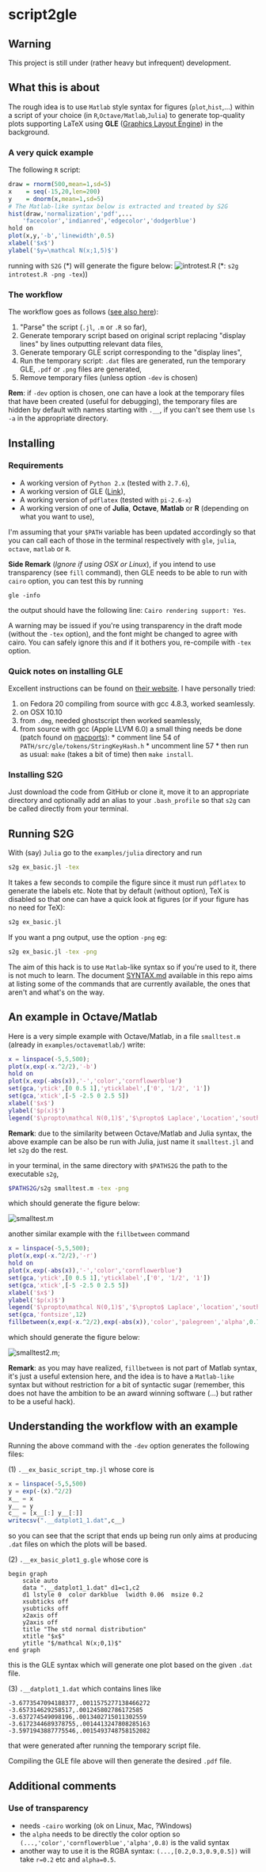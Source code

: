 # script2gle

## Warning

This project is still under (rather heavy but infrequent) development.

## What this is about

The rough idea is to use `Matlab` style syntax for figures (`plot`,`hist`,...) within a script of your choice (in `R`,`Octave/Matlab`,`Julia`) to generate top-quality plots supporting LaTeX using **GLE** ([Graphics Layout Engine](http://glx.sourceforge.net/index.html)) in the background.

### A very quick example

The following `R` script:

```R
draw = rnorm(500,mean=1,sd=5)
x    = seq(-15,20,len=200)
y 	 = dnorm(x,mean=1,sd=5)
# The Matlab-like syntax below is extracted and treated by S2G
hist(draw,'normalization','pdf',...
	'facecolor','indianred','edgecolor','dodgerblue')
hold on
plot(x,y,'-b','linewidth',0.5)
xlabel('$x$')
ylabel('$y=\mathcal N(x;1,5)$')
```

running with `S2G` (\*) will generate the figure below:
![introtest.R](/examples/R/introtest_plot1_g.png)
(\*:  `s2g introtest.R -png -tex`))

### The workflow

The workflow goes as follows ([see also here](#workf_ex)):

1. "Parse" the script (`.jl`, `.m` or `.R` so far),
2. Generate temporary script based on original script replacing "display lines" by lines outputting relevant data files,
3. Generate temporary GLE script corresponding to the "display lines",
3. Run the temporary script: `.dat` files are generated, run the temporary GLE, `.pdf` or `.png` files are generated,
5. Remove temporary files (unless option `-dev` is chosen)

**Rem**: if `-dev` option is chosen, one can have a look at the temporary files that have been created (useful for debugging), the temporary files are hidden by default with names starting with `.__`, if you can't see them use `ls -a` in the appropriate directory.

## Installing

### Requirements

- A working version of `Python 2.x` (tested with `2.7.6`),
- A working version of GLE ([Link](http://glx.sourceforge.net/index.html)),
- A working version of `pdflatex` (tested with `pi-2.6-x`)
- A working version of one of **Julia**, **Octave**, **Matlab** or **R** (depending on what you want to use),

I'm assuming that your `$PATH` variable has been updated accordingly so that you can call each of those in the terminal respectively with `gle`, `julia`, `octave`, `matlab` or `R`.

**Side Remark** (*Ignore if using OSX or Linux*), if you intend to use transparency (see `fill` command), then GLE needs to be able to run with `cairo` option, you can test this by running
```
gle -info
```
the output should have the following line: ```Cairo rendering support: Yes```.

A warning may be issued if you're using transparency in the draft mode (without the `-tex` option), and the font might be changed to agree with cairo. You can safely ignore this and if it bothers you, re-compile with `-tex` option.

### Quick notes on installing GLE

Excellent instructions can be found on [their website](http://glx.sourceforge.net/downloads/downloads.html). I have personally tried:

1. on Fedora 20 compiling from source with gcc 4.8.3, worked seamlessly.
2. on OSX 10.10
  1. from `.dmg`, needed ghostscript then worked seamlessly,
  2. from source with gcc (Apple LLVM 6.0) a small thing needs be done (patch found on [macports](https://trac.macports.org/attachment/ticket/41760/patch-hash-map.diff)):
    * comment line 54 of `PATH/src/gle/tokens/StringKeyHash.h`
    * uncomment line 57
    * then run as usual: `make` (takes a bit of time) then `make install`.

### Installing S2G

Just download the code from GitHub or clone it, move it to an appropriate directory and optionally add an alias to your `.bash_profile` so that `s2g` can be called directly from your terminal.

## Running S2G

With (say) `Julia` go to the `examples/julia` directory and run

```Bash
s2g ex_basic.jl -tex
```

It takes a few seconds to compile the figure since it must run `pdflatex` to generate the labels etc. Note that by default (without option), TeX is disabled so that one can have a quick look at figures (or if your figure has no need for TeX):

```Bash
s2g ex_basic.jl
```

If you want a png output, use the option `-png` eg:

```Bash
s2g ex_basic.jl -tex -png
```

The aim of this hack is to use `Matlab`-like syntax so if you're used to it, there is not much to learn. The document [SYNTAX.md](./SYNTAX.md) available in this repo aims at listing some of the commands that are currently available, the ones that aren't and what's on the way.

## An example in Octave/Matlab

Here is a very simple example with Octave/Matlab, in a file `smalltest.m` (already in `examples/octavematlab/`) write:

```Matlab
x = linspace(-5,5,500);
plot(x,exp(-x.^2/2),'-b')
hold on
plot(x,exp(-abs(x)),'-','color','cornflowerblue')
set(gca,'ytick',[0 0.5 1],'yticklabel',['0', '1/2', '1'])
set(gca,'xtick',[-5 -2.5 0 2.5 5])
xlabel('$x$')
ylabel('$p(x)$')
legend('$\propto\mathcal N(0,1)$','$\propto$ Laplace','Location','southeast')
```

**Remark**: due to the similarity between Octave/Matlab and Julia syntax, the above example can be also be run with Julia, just name it `smalltest.jl` and let `s2g` do the rest. 

in your terminal, in the same directory with `$PATHS2G` the path to the executable `s2g`,

```Bash
$PATHS2G/s2g smalltest.m -tex -png
```

which should generate the figure below:

![smalltest.m](/examples/octavematlab/smalltest_plot1_g.png)

another similar example with the `fillbetween` command

```Matlab
x = linspace(-5,5,500);
plot(x,exp(-x.^2/2),'-r')
hold on
plot(x,exp(-abs(x)),'-','color','cornflowerblue')
set(gca,'ytick',[0 0.5 1],'yticklabel',['0', '1/2', '1'])
set(gca,'xtick',[-5 -2.5 0 2.5 5])
xlabel('$x$')
ylabel('$p(x)$')
legend('$\propto\mathcal N(0,1)$','$\propto$ Laplace','location','southeast')
set(gca,'fontsize',12)
fillbetween(x,exp(-x.^2/2),exp(-abs(x)),'color','palegreen','alpha',0.7)
```

which should generate the figure below:

![smalltest2.m](/examples/octavematlab/smalltest2_plot1_g.png);

**Remark**: as you may have realized, `fillbetween` is not part of Matlab syntax, it's just a useful extension here, and the idea is to have a `Matlab-like` syntax but without restriction for a bit of syntactic sugar (remember, this does not have the ambition to be an award winning software (...) but rather to be a useful hack).

## <a name="workf_ex"></a>Understanding the workflow with an example

Running the above command with the `-dev` option generates the following files:

(1) `.__ex_basic_script_tmp.jl` whose core is
```Julia
x = linspace(-5,5,500)
y = exp(-(x).^2/2)
x__ = x
y__ = y
c__ = [x__[:] y__[:]]
writecsv(".__datplot1_1.dat",c__)
```
so you can see that the script that ends up being run only aims at producing `.dat` files on which the plots will be based. 

(2) `.__ex_basic_plot1_g.gle` whose core is
```
begin graph
	scale auto
	data ".__datplot1_1.dat" d1=c1,c2
	d1 lstyle 0  color darkblue  lwidth 0.06  msize 0.2 
	xsubticks off 
	ysubticks off
	x2axis off
	y2axis off
	title "The std normal distribution"
	xtitle "$x$"
	ytitle "$/mathcal N(x;0,1)$"
end graph
```
this is the GLE syntax which will generate one plot based on the given `.dat` file.

(3) `.__datplot1_1.dat` which contains lines like
```
-3.6773547094188377,.0011575277138466272
-3.657314629258517,.001245802786172585
-3.637274549098196,.0013402715011302559
-3.6172344689378755,.0014413247808285163
-3.5971943887775546,.0015493748758152082
```
that were generated after running the temporary script file.

Compiling the GLE file above will then generate the desired `.pdf` file.


## Additional comments
### Use of transparency
- needs `-cairo` working (ok on Linux, Mac, ?Windows)
- the `alpha` needs to be directly the color option so `(...,'color','cornflowerblue','alpha',0.8)` is the valid syntax
- another way to use it is the RGBA syntax: `(...,[0.2,0.3,0.9,0.5])` will take `r=0.2` etc and `alpha=0.5`.
